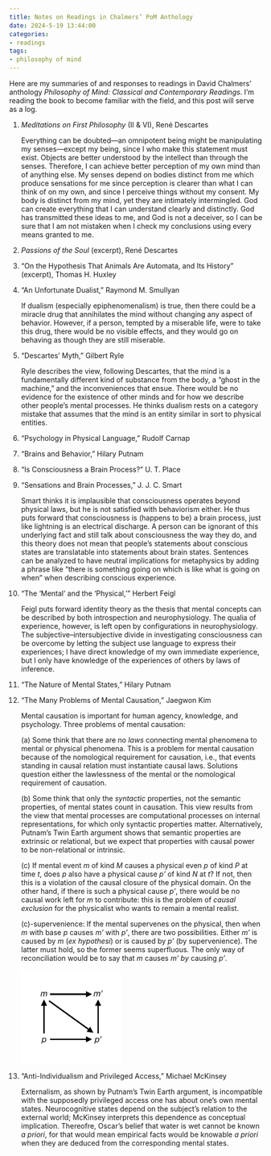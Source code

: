 ```yaml
---
title: Notes on Readings in Chalmers’ PoM Anthology
date: 2024-5-19 13:44:00
categories:
- readings
tags:
- philosophy of mind
---
```


Here are my summaries of and responses to readings in David Chalmers’ anthology
*Philosophy of Mind: Classical and Contemporary Readings*. I’m reading the book
to become familiar with the field, and this post will serve as a log.

<!--more-->

1. *Meditations on First Philosophy* (II & VI), René Descartes

   Everything can be doubted—an omnipotent being might be manipulating my
   senses—except my being, since I who make this statement must exist. Objects
   are better understood by the intellect than through the senses. Therefore, I
   can achieve better perception of my own mind than of anything else. My senses
   depend on bodies distinct from me which produce sensations for me since
   perception is clearer than what I can think of on my own, and since I
   perceive things without my consent. My body is distinct from my mind, yet
   they are intimately intermingled. God can create everything that I can
   understand clearly and distinctly. God has transmitted these ideas to me, and
   God is not a deceiver, so I can be sure that I am not mistaken when I check
   my conclusions using every means granted to me.

2. *Passions of the Soul* (excerpt), René Descartes
3. “On the Hypothesis That Animals Are Automata, and Its History” (excerpt),
   Thomas H. Huxley
4. “An Unfortunate Dualist,” Raymond M. Smullyan

   If dualism (especially epiphenomenalism) is true, then there could be a
   miracle drug that annihilates the mind without changing any aspect of
   behavior. However, if a person, tempted by a miserable life, were to take
   this drug, there would be no visible effects, and they would go on behaving
   as though they are still miserable.

5. “Descartes’ Myth,” Gilbert Ryle

   Ryle describes the view, following Descartes, that the mind is a
   fundamentally different kind of substance from the body, a “ghost in the
   machine,” and the inconveniences that ensue. There would be no evidence for
   the existence of other minds and for how we describe other people’s mental
   processes. He thinks dualism rests on a category mistake that assumes that
   the mind is an entity similar in sort to physical entities.

6. “Psychology in Physical Language,” Rudolf Carnap
7. “Brains and Behavior,” Hilary Putnam
8. “Is Consciousness a Brain Process?” U. T. Place
9. “Sensations and Brain Processes,” J. J. C. Smart

   Smart thinks it is implausible that consciousness operates beyond physical
   laws, but he is not satisfied with behaviorism either. He thus puts forward
   that consciousness is (happens to be) a brain process, just like
   lightning is an electrical discharge. A person can be ignorant of this
   underlying fact and still talk about consciousness the way they do, and this
   theory does not mean that people’s statements about conscious states are
   translatable into statements about brain states. Sentences can be analyzed to
   have neutral implications for metaphysics by adding a phrase like “there is
   something going on which is like what is going on when” when describing
   conscious experience.

10. “The ‘Mental’ and the ‘Physical,’” Herbert Feigl

    Feigl puts forward identity theory as the thesis that mental concepts can
    be described by both introspection and neurophysiology. The qualia of
    experience, however, is left open by configurations in neurophysiology. The
    subjective–intersubjective divide in investigating consciousness can be
    overcome by letting the subject use language to express their experiences;
    I have direct knowledge of my own immediate experience, but I only have
    knowledge of the experiences of others by laws of inference.

11. “The Nature of Mental States,” Hilary Putnam

22. “The Many Problems of Mental Causation,” Jaegwon Kim

    Mental causation is important for human agency, knowledge, and psychology.
    Three problems of mental causation:

    (a) Some think that there are no *laws* connecting mental phenomena to mental or
    physical phenomena. This is a problem for mental causation because of the
    nomological requirement for causation, i.e., that events standing in causal
    relation must instantiate causal laws. Solutions question either the
    lawlessness of the mental or the nomological requirement of causation.

    (b) Some think that only the *syntactic* properties, not the semantic properties,
    of mental states count in causation. This view results from the view that
    mental processes are computational processes on internal representations,
    for which only syntactic properties matter. Alternatively, Putnam’s Twin
    Earth argument shows that semantic properties are extrinsic or relational,
    but we expect that properties with causal power to be non-relational or
    intrinsic.

    (c) If mental event *m* of kind *M* causes a physical even *p* of kind *P* at
    time *t*, does *p* also have a physical cause *p’* of kind *N* at *t*? If not,
    then this is a violation of the causal closure of the physical domain. On the
    other hand, if there is such a physical cause *p’*, there would be no causal
    work left for *m* to contribute: this is the problem of *causal exclusion* for
    the physicalist who wants to remain a mental realist.

    (c)-supervenience: If the mental supervenes on the physical, then when *m*
    with base *p* causes *m’* with *p’*, there are two possibilities. Either
    *m’* is caused by *m* (*ex hypothesi*) or is caused by *p’* (by supervenience).
    The latter must hold, so the former seems superfluous. The only way of
    reconciliation would be to say that *m* causes *m’* *by* causing *p’*.

    <img src="./uploads/supervenience-causation.pdf" width="200">

57. “Anti-Individualism and Privileged Access,” Michael McKinsey

    Externalism, as shown by Putnam’s Twin Earth argument, is incompatible with
    the supposedly privileged access one has about one’s own mental states.
    Neurocognitive states depend on the subject’s relation to the external world;
    McKinsey interprets this dependence as conceptual implication. Thereofre,
    Oscar’s belief that water is wet cannot be known *a priori*, for that would
    mean empirical facts would be knowable *a priori* when they are deduced from
    the corresponding mental states.